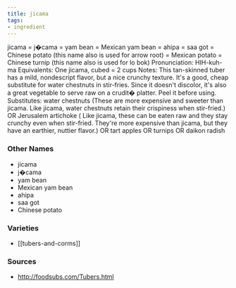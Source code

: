 ```yaml
---
title: jicama
tags:
- ingredient
---
```

jicama = j�cama = yam bean = Mexican yam bean = ahipa = saa got = Chinese potato (this name also is used for arrow root) = Mexican potato = Chinese turnip (this name also is used for lo bok) Pronunciation: HIH-kuh-ma Equivalents: One jicama, cubed = 2 cups Notes: This tan-skinned tuber has a mild, nondescript flavor, but a nice crunchy texture. It's a good, cheap substitute for water chestnuts in stir-fries. Since it doesn't discolor, it's also a great vegetable to serve raw on a crudit� platter. Peel it before using. Substitutes: water chestnuts (These are more expensive and sweeter than jicama. Like jicama, water chestnuts retain their crispiness when stir-fried.) OR Jerusalem artichoke ( Like jicama, these can be eaten raw and they stay crunchy even when stir-fried. They're more expensive than jicama, but they have an earthier, nuttier flavor.) OR tart apples OR turnips OR daikon radish

### Other Names

* jicama
* j�cama
* yam bean
* Mexican yam bean
* ahipa
* saa got
* Chinese potato

### Varieties

* [[tubers-and-corms]]

### Sources
* http://foodsubs.com/Tubers.html
